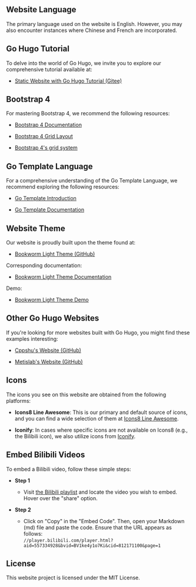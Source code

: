 ## Website Language

The primary language used on the website is English. However, you may also encounter instances where Chinese and French are incorporated.


## Go Hugo Tutorial

To delve into the world of Go Hugo, we invite you to explore our comprehensive tutorial available at:

- [Static Website with Go Hugo Tutorial (Gitee)](https://gitee.com/lundechen/static_website_with_go_hugo)


## Bootstrap 4

For mastering Bootstrap 4, we recommend the following resources:

- [Bootstrap 4 Documentation](https://getbootstrap.com/docs/4.5/getting-started/introduction/)

- [Bootstrap 4 Grid Layout](https://getbootstrap.com/docs/4.0/layout/grid/)

- [Bootstrap 4's grid system](https://www.w3schools.com/bootstrap4/bootstrap_grid_system.asp)


## Go Template Language



For a comprehensive understanding of the Go Template Language, we recommend exploring the following resources:

-  [Go Template Introduction](https://gohugo.io/templates/introduction/)

- [Go Template Documentation](https://gohugo.io/templates/)


## Website Theme


Our website is proudly built upon the theme found at:

- [Bookworm Light Theme (GitHub)](https://github.com/gethugothemes/bookworm-light)

Corresponding documentation:

- [Bookworm Light Theme Documentation](https://docs.gethugothemes.com/bookworm/)


Demo:

- [Bookworm Light Theme Demo](https://demo.gethugothemes.com/bookworm-light/)

## Other Go Hugo Websites

If you're looking for more websites built with Go Hugo, you might find these examples interesting:

- [Cppshu's Website (GitHub)](https://github.com/cppshu/cppshu.github.io)

- [Metislab's Website (GitHub)](https://github.com/metislab/metislab.github.io)


## Icons


The icons you see on this website are obtained from the following platforms:

- **Icons8 Line Awesome**: This is our primary and default source of icons, and you can find a wide selection of them at [Icons8 Line Awesome](https://icons8.com/line-awesome).

- **Iconify**: In cases where specific icons are not available on Icons8 (e.g., the Bilibili icon), we also utilize icons from [Iconify](https://icon-sets.iconify.design/).

## Embed Bilibili Videos

To embed a Bilibili video, follow these simple steps:

- **Step 1**
    - Visit [the Bilibili playlist](https://space.bilibili.com/472463946/channel/collectiondetail?sid=1189630) and locate the video you wish to embed. Hover over the "share" option.

- **Step 2**
    - Click on "Copy" in the "Embed Code". Then, open your Markdown (md) file and paste the code. Ensure that the URL appears as follows: <br>
  ```//player.bilibili.com/player.html?aid=557334928&bvid=BV1ke4y1o7Ki&cid=812171100&page=1```

## License

This website project is licensed under the MIT License.

